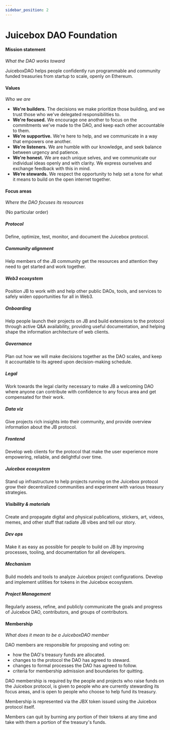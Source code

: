 ```yaml
---
sidebar_position: 2
---
```


# Juicebox DAO Foundation

#### **Mission statement**

*What the DAO works toward*

JuiceboxDAO helps people confidently run programmable and community funded treasuries from startup to scale, openly on Ethereum.

#### Values

*Who we are*

- **We're builders.** The decisions we make prioritize those building, and we trust those who we've delegated responsibilities to.
- **We're focused.** We encourage one another to focus on the commitments we've made to the DAO, and keep each other accountable to them.
- **We're supportive.** We're here to help, and we communicate in a way that empowers one another.
- **We're listeners.** We are humble with our knowledge, and seek balance between urgency and patience.
- **We're honest.** We are each unique selves, and we communicate our individual ideas openly and with clarity. We express ourselves and exchange feedback with this in mind.
- **We’re stewards.** We respect the opportunity to help set a tone for what it means to build on the open internet together.

#### **Focus areas**

*Where the DAO focuses its resources*

(No particular order)

##### **Protocol**

Define, optimize, test, monitor, and document the Juicebox protocol.

##### **Community alignment**

Help members of the JB community get the resources and attention they need to get started and work together.

##### **Web3 ecosystem**

Position JB to work with and help other public DAOs, tools, and services to safely widen opportunities for all in Web3.

##### **Onboarding**

Help people launch their projects on JB and build extensions to the protocol through active Q&A availability, providing useful documentation, and helping shape the information architecture of web clients.

##### **Governance**

Plan out how we will make decisions together as the DAO scales, and keep it accountable to its agreed upon decision-making schedule.

##### **Legal**

Work towards the legal clarity necessary to make JB a welcoming DAO where anyone can contribute with confidence to any focus area and get compensated for their work.

##### **Data viz**

Give projects rich insights into their community, and provide overview information about the JB protocol.

##### **Frontend**

Develop web clients for the protocol that make the user experience more empowering, reliable, and delightful over time.

##### **Juicebox ecosystem**

Stand up infrastructure to help projects running on the Juicebox protocol grow their decentralized communities and experiment with various treasury strategies.

##### **Visibility & materials**

Create and propagate digital and physical publications, stickers, art, videos, memes, and other stuff that radiate JB vibes and tell our story.

##### **Dev ops**

Make it as easy as possible for people to build on JB by improving processes, tooling, and documentation for all developers.

##### **Mechanism**

Build models and tools to analyze Juicebox project configurations. Develop and implement utilities for tokens in the Juicebox ecosystem.

##### **Project Management**

Regularly assess, refine, and publicly communicate the goals and progress of Juicebox DAO, contributors, and groups of contributors.

#### **Membership**

*What does it mean to be a JuiceboxDAO member*

DAO members are responsible for proposing and voting on:

- how the DAO's treasury funds are allocated.
- changes to the protocol the DAO has agreed to steward.
- changes to formal processes the DAO has agreed to follow.
- criteria for membership admission and boundaries for quitting.

DAO membership is required by the people and projects who raise funds on the Juicebox protocol, is given to people who are currently stewarding its focus areas, and is open to people who choose to help fund its treasury.

Membership is represented via the JBX token issued using the Juicebox protocol itself.

Members can quit by burning any portion of their tokens at any time and take with them a portion of the treasury's funds.
